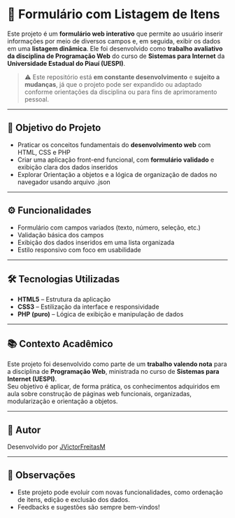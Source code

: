 # 📝 Formulário com Listagem de Itens

Este projeto é um **formulário web interativo** que permite ao usuário inserir informações por meio de diversos campos e, em seguida, exibir os dados em uma **listagem dinâmica**. Ele foi desenvolvido como **trabalho avaliativo da disciplina de Programação Web** do curso de **Sistemas para Internet** da **Universidade Estadual do Piauí (UESPI)**.

> ⚠️ Este repositório está **em constante desenvolvimento** e **sujeito a mudanças**, já que o projeto pode ser expandido ou adaptado conforme orientações da disciplina ou para fins de aprimoramento pessoal.

---

## 🎯 Objetivo do Projeto

- Praticar os conceitos fundamentais do **desenvolvimento web** com HTML, CSS e PHP
- Criar uma aplicação front-end funcional, com **formulário validado** e exibição clara dos dados inseridos
- Explorar Orientação a objetos e a lógica de organização de dados no navegador usando arquivo .json

---

## ⚙️ Funcionalidades

- Formulário com campos variados (texto, número, seleção, etc.)
- Validação básica dos campos
- Exibição dos dados inseridos em uma lista organizada
- Estilo responsivo com foco em usabilidade

---

## 🛠 Tecnologias Utilizadas

- **HTML5** – Estrutura da aplicação
- **CSS3** – Estilização da interface e responsividade
- **PHP (puro)** – Lógica de exibição e manipulação de dados


---

## 📚 Contexto Acadêmico

Este projeto foi desenvolvido como parte de um **trabalho valendo nota** para a disciplina de **Programação Web**, ministrada no curso de **Sistemas para Internet (UESPI)**.  
Seu objetivo é aplicar, de forma prática, os conhecimentos adquiridos em aula sobre construção de páginas web funcionais, organizadas, modularização e orientação a objetos.

---

## 👤 Autor

Desenvolvido por [JVictorFreitasM](https://github.com/JVictorFreitasM)

---

## 📌 Observações

- Este projeto pode evoluir com novas funcionalidades, como ordenação de itens, edição e exclusão dos dados.
- Feedbacks e sugestões são sempre bem-vindos!
